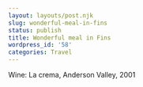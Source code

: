 ```yaml
---
layout: layouts/post.njk
slug: wonderful-meal-in-fins
status: publish
title: Wonderful meal in Fins
wordpress_id: '58'
categories: Travel
---
```


Wine: La crema, Anderson Valley, 2001

